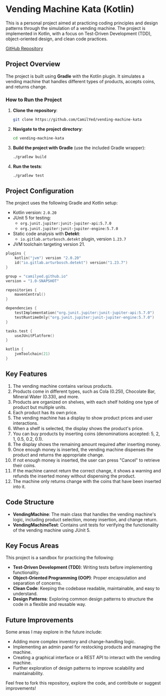 
# Vending Machine Kata (Kotlin)

This is a personal project aimed at practicing coding principles and design patterns through the simulation of a vending machine. The project is implemented in Kotlin, with a focus on Test-Driven Development (TDD), object-oriented design, and clean code practices.

[GitHub Repository](https://github.com/CamilYed/vending-machine-kata)

## Project Overview

The project is built using **Gradle** with the Kotlin plugin. It simulates a vending machine that handles different types of products, accepts coins, and returns change.

### How to Run the Project

1. **Clone the repository**:
   ```bash
   git clone https://github.com/CamilYed/vending-machine-kata
   ```

2. **Navigate to the project directory**:
   ```bash
   cd vending-machine-kata
   ```

3. **Build the project with Gradle** (use the included Gradle wrapper):
   ```bash
   ./gradlew build
   ```

4. **Run the tests**:
   ```bash
   ./gradlew test
   ```

## Project Configuration

The project uses the following Gradle and Kotlin setup:

- Kotlin version: `2.0.20`
- JUnit 5 for testing:
    - `org.junit.jupiter:junit-jupiter-api:5.7.0`
    - `org.junit.jupiter:junit-jupiter-engine:5.7.0`
- Static code analysis with **Detekt**:
    - `io.gitlab.arturbosch.detekt` plugin, version `1.23.7`
- JVM toolchain targeting version 21.

```kotlin
plugins {
    kotlin("jvm") version "2.0.20"
    id("io.gitlab.arturbosch.detekt") version("1.23.7")
}

group = "camilyed.github.io"
version = "1.0-SNAPSHOT"

repositories {
    mavenCentral()
}

dependencies {
    testImplementation("org.junit.jupiter:junit-jupiter-api:5.7.0")
    testRuntimeOnly("org.junit.jupiter:junit-jupiter-engine:5.7.0")
}

tasks.test {
    useJUnitPlatform()
}

kotlin {
    jvmToolchain(21)
}
```

## Key Features

1. The vending machine contains various products.
2. Products come in different types, such as Cola (0.25l), Chocolate Bar, Mineral Water (0.33l), and more.
3. Products are organized on shelves, with each shelf holding one type of product but multiple units.
4. Each product has its own price.
5. The vending machine has a display to show product prices and user interactions.
6. When a shelf is selected, the display shows the product's price.
7. You can buy products by inserting coins (denominations accepted: 5, 2, 1, 0.5, 0.2, 0.1).
8. The display shows the remaining amount required after inserting money.
9. Once enough money is inserted, the vending machine dispenses the product and returns the appropriate change.
10. If not enough money is inserted, the user can press "Cancel" to retrieve their coins.
11. If the machine cannot return the correct change, it shows a warning and refunds the inserted money without dispensing the product.
12. The machine only returns change with the coins that have been inserted into it.

## Code Structure

- **VendingMachine**: The main class that handles the vending machine's logic, including product selection, money insertion, and change return.
- **VendingMachineTest**: Contains unit tests for verifying the functionality of the vending machine using JUnit 5.

## Key Focus Areas

This project is a sandbox for practicing the following:

- **Test-Driven Development (TDD)**: Writing tests before implementing functionality.
- **Object-Oriented Programming (OOP)**: Proper encapsulation and separation of concerns.
- **Clean Code**: Keeping the codebase readable, maintainable, and easy to understand.
- **Design Patterns**: Exploring common design patterns to structure the code in a flexible and reusable way.

## Future Improvements

Some areas I may explore in the future include:

- Adding more complex inventory and change-handling logic.
- Implementing an admin panel for restocking products and managing the machine.
- Creating a graphical interface or a REST API to interact with the vending machine.
- Further exploration of design patterns to improve scalability and maintainability.

Feel free to fork this repository, explore the code, and contribute or suggest improvements!
